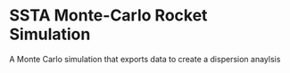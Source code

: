 # SSTA Monte-Carlo Rocket Simulation
 A Monte Carlo simulation that exports data to create a dispersion anaylsis
